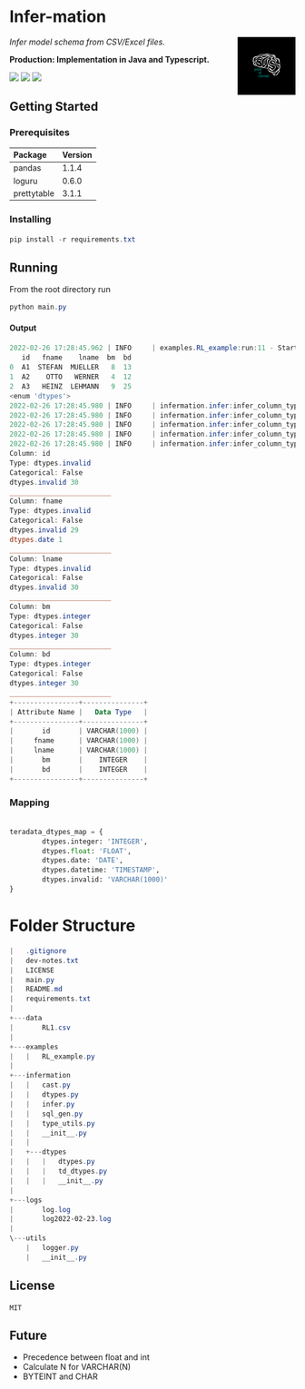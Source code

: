 # Infer-mation

<img align="right" style="float:right;border:1px solid black" width=100 height=100 src="https://raw.githubusercontent.com/sajith-rahim/cdn/main/content/blog/media/poc_tag.png" />

*Infer model schema from CSV/Excel files.*

**Production: Implementation in Java and Typescript.**

<p>


<img src="https://img.shields.io/badge/Python-FFD43B?style=for-the-badge&logo=python&logoColor=darkgreen" />
<img src="https://img.shields.io/badge/Pandas-2C2D72?style=for-the-badge&logo=pandas&logoColor=white" />
<img src="https://img.shields.io/badge/PostgreSQL-316192?style=for-the-badge&logo=postgresql&logoColor=white" />
</p>


## Getting Started



### Prerequisites


| Package     | Version      |
|:----------------|:---------------|
| pandas| 1.1.4 |
| loguru|0.6.0 |
| prettytable|3.1.1 |


### Installing

```powershell
pip install -r requirements.txt
```





## Running

From the root directory run

```powershell
python main.py
```


#### Output

```powershell
2022-02-26 17:28:45.962 | INFO     | examples.RL_example:run:11 - Starting..
   id   fname    lname  bm  bd
0  A1  STEFAN  MUELLER   8  13
1  A2    OTTO   WERNER   4  12
2  A3   HEINZ  LEHMANN   9  25
<enum 'dtypes'>
2022-02-26 17:28:45.980 | INFO     | infermation.infer:infer_column_type:105 - Processing column: id
2022-02-26 17:28:45.980 | INFO     | infermation.infer:infer_column_type:105 - Processing column: fname
2022-02-26 17:28:45.980 | INFO     | infermation.infer:infer_column_type:105 - Processing column: lname
2022-02-26 17:28:45.980 | INFO     | infermation.infer:infer_column_type:105 - Processing column: bm
2022-02-26 17:28:45.980 | INFO     | infermation.infer:infer_column_type:105 - Processing column: bd
Column: id
Type: dtypes.invalid
Categorical: False
dtypes.invalid 30
_________________________
Column: fname
Type: dtypes.invalid
Categorical: False
dtypes.invalid 29
dtypes.date 1
_________________________
Column: lname
Type: dtypes.invalid
Categorical: False
dtypes.invalid 30
_________________________
Column: bm
Type: dtypes.integer
Categorical: False
dtypes.integer 30
_________________________
Column: bd
Type: dtypes.integer
Categorical: False
dtypes.integer 30
_________________________
+----------------+---------------+
| Attribute Name |   Data Type   |
+----------------+---------------+
|       id       | VARCHAR(1000) |
|     fname      | VARCHAR(1000) |
|     lname      | VARCHAR(1000) |
|       bm       |    INTEGER    |
|       bd       |    INTEGER    |
+----------------+---------------+
```
### Mapping
```python

teradata_dtypes_map = {
        dtypes.integer: 'INTEGER',
        dtypes.float: 'FLOAT',
        dtypes.date: 'DATE',
        dtypes.datetime: 'TIMESTAMP',
        dtypes.invalid: 'VARCHAR(1000)'
}

```
# Folder Structure

```powershell
|   .gitignore
|   dev-notes.txt
|   LICENSE
|   main.py
|   README.md
|   requirements.txt
|
+---data
|       RL1.csv
|
+---examples
|   |   RL_example.py
|
+---infermation
|   |   cast.py
|   |   dtypes.py
|   |   infer.py
|   |   sql_gen.py
|   |   type_utils.py
|   |   __init__.py
|   |
|   +---dtypes
|   |   |   dtypes.py
|   |   |   td_dtypes.py
|   |   |   __init__.py
|
+---logs
|       log.log
|       log2022-02-23.log
|
\---utils
    |   logger.py
    |   __init__.py

```
## License

    MIT

## Future

* Precedence between float and int
* Calculate N for VARCHAR(N)
* BYTEINT and CHAR
